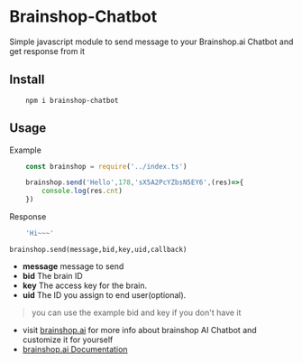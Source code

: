 # Brainshop-Chatbot
 Simple javascript module to send message to your Brainshop.ai Chatbot and get response from it

## Install
```
    npm i brainshop-chatbot
```

## Usage
Example
```javascript
    const brainshop = require('../index.ts')

    brainshop.send('Hello',178,'sX5A2PcYZbsN5EY6',(res)=>{
        console.log(res.cnt)
    })
```

Response 
```javascript
    'Hi~~~'
```

`brainshop.send(message,bid,key,uid,callback)`

* **message** message to send 
* **bid** The brain ID
* **key** The access key for the brain.
* **uid** The ID you assign to end user(optional).
> you can use the example bid and key if you don't have it


- visit [brainshop.ai](https://brainshop.ai) for more info about brainshop AI Chatbot and customize it for yourself
- [brainshop.ai Documentation](https://brainshop.ai/node/260732)
